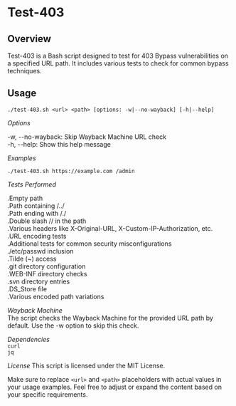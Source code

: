 # Test-403
## Overview

Test-403 is a Bash script designed to test for 403 Bypass vulnerabilities on a specified URL path. It includes various tests to check for common bypass techniques.

## Usage


```
./test-403.sh <url> <path> [options: -w|--no-wayback] [-h|--help]
```
*Options*

-w, --no-wayback: Skip Wayback Machine URL check<br>
-h, --help: Show this help message

*Examples*
  ```
./test-403.sh https://example.com /admin
```
*Tests Performed*

.Empty path<br>
.Path containing /../<br>
.Path ending with /./<br>
.Double slash // in the path<br>
.Various headers like X-Original-URL, X-Custom-IP-Authorization, etc.<br>
.URL encoding tests<br>
.Additional tests for common security misconfigurations<br>
./etc/passwd inclusion<br>
.Tilde (~) access<br>
.git directory configuration<br>
.WEB-INF directory checks<br>
.svn directory entries<br>
.DS_Store file<br>
.Various encoded path variations<br>

*Wayback Machine<br>*
The script checks the Wayback Machine for the provided URL path by default. Use the -w option to skip this check.

*Dependencies<br>*
`curl`<br>
`jq`<br>

*License*
This script is licensed under the MIT License.

Make sure to replace `<url>` and `<path>` placeholders with actual values in your usage examples. Feel free to adjust or expand the content based on your specific requirements.
